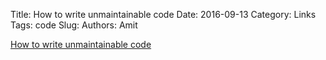 Title: How to write unmaintainable code
Date: 2016-09-13
Category: Links
Tags: code
Slug: 
Authors: Amit

[How to write unmaintainable code][url]

[url]: https://github.com/Droogans/unmaintainable-code#how-to-write-unmaintainable-code
